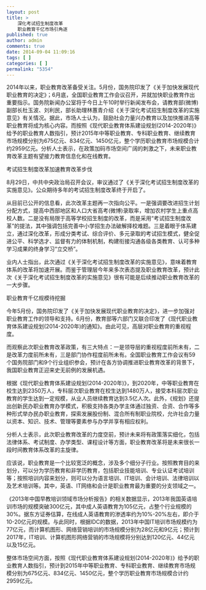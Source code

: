 ```yaml
---
layout: post
title: >
    深化考试招生制度改革
    职业教育千亿市场引角逐
published: true
author: admin
comments: true
date: 2014-09-04 11:09:16
tags: [ ]
categories: [ ]
permalink: "5354"
---
```

2014年以来，职业教育改革备受关注。5月份，国务院印发了《关于加快发展现代职业教育的决定》；6月底，全国职业教育工作会议召开，并就加快职业教育作出重要指示。国务院新闻办公室将于今日上午10时举行新闻发布会，请教育部(微博)副部长杜玉波、刘利民，部长助理林蕙青介绍《关于深化考试招生制度改革的实施意见》有关情况。据此，市场人士认为，鼓励社会力量兴办教育以及加快推进高等职业教育将成为核心内容。而按照《现代职业教育体系建设规划(2014-2020年)》给予的职业教育人数指引，预计2015年中等职业教育、专科职业教育、继续教育市场规模分别为675亿元、834亿元、1450亿元，整个学历职业教育市场规模合计约2959亿元。分析人士表示，在政策加码市场空间广阔的刺激之下，未来职业教育改革主题有望接力教育信息化和在线教育。

考试招生制度改革加速教育改革步伐

8月29日，中共中央政治局召开会议，审议通过了《关于深化考试招生制度改革的实施意见》。公众期待多年的考试招生制度改革终于开启了。

从目前已公开的信息看，此次改革主题再一次指向公平。一是强调要改进招生计划分配方式，提高中西部地区和人口大省高考(微博)录取率，增加农村学生上重点高校人数。二是没有局限于高等学校招生制度的改革，而是采用“考试招生制度改革”的提法，其中强调包括完善中小学招生办法破解择校难题。三是着眼于体系建立，通过深化改革，形成分类考试、综合评价、多元录取的考试招生模式，健全促进公平、科学选才、监督有力的体制机制，构建衔接沟通各级各类教育、认可多种学习成果的终身学习“立交桥”。

业内人士指出，此次通过《关于深化考试招生制度改革的实施意见》，意味着教育体系的改革将加速开展。而鉴于管理层今年来多次表态提及职业教育改革，预计此次《关于深化考试招生制度改革的实施意见》很有可能是后续推动职业教育改革的一大步骤。

职业教育千亿规模待挖掘

今年5月份，国务院印发了《关于加快发展现代职业教育的决定》，进一步加强对职业教育工作的领导和支持。6月份，教育部等六部门又联合印发了《现代职业教育体系建设规划(2014-2020年)的通知》。由此可见，高层对职业教育的重视程度。

而观察此次职业教育改革政策，有三大特点：一是领导层的重视程度前所未有，二是改革力度前所未有，三是部门协作程度前所未有。全国职业教育工作会议有59个国务院部门和9个行业组织参会，预计在各方协调推进职业教育改革的背景下，我国职业教育正迎来史无前例的发展机遇。

根据《现代职业教育体系建设规划(2014-2020年)》，到2020年，中等职业教育在校生达到2350万人，专科层次职业教育在校生达到1480万人，接受本科层次职业教育的学生达到一定规模，从业人员继续教育达到3.5亿人次。此外，《规划》还提出创新民办职业教育办学模式，积极支持各类办学主体通过独资、合资、合作等多种形式举办民办职业教育，探索发展股份制、混合所有制职业院校，允许社会力量以资本、知识、技术、管理等要素参与办学并享有相应权利。

分析人士表示，此次职业教育改革的力度空前，预计未来将有政策落实细化，包括法律体系、考试制度、办学类型、课程设计等方面，职业教育改革将是未来很长一段时间教育体系改革的主旋律。

应该说，职业教育是一个比较宽泛的概念，涉及多个细分子行业。按照教育目的来划分，可以分为学历教育和非学历教育，包括职业技能培训、专业认证考试培训等；按照培训内容来划分，则可以分为语言培训、IT培训、会计培训、法律培训以及艺术培训等。其中，英语、IT网络和会计是职业教育最为重要的分支领域之一。

《2013年中国早教培训领域市场分析报告》的相关数据显示，2013年我国英语培训市场的规模突破300亿元，其中成人英语教育为105亿元，占整个行业规模的30%。据东方证券估算，在线成人英语教育的渗透率约为10%-20%左右，即介于10-20亿元的规模。与此同时，根据IDC的数据，2013年中国IT培训市场规模约为77亿元，而计算机图形、网络营销培训的市场规模分别为28亿元和9亿元；预计到2017年，IT培训、计算机图形网络营销的市场规模将分别达到120亿元、44亿元以及15亿元。

整体市场空间方面，按照《现代职业教育体系建设规划(2014-2020年)》给予的职业教育人数指引，预计到2015年中等职业教育、专科职业教育、继续教育市场规模分别为675亿元、834亿元、1450亿元，整个学历职业教育市场规模合计约2959亿元。